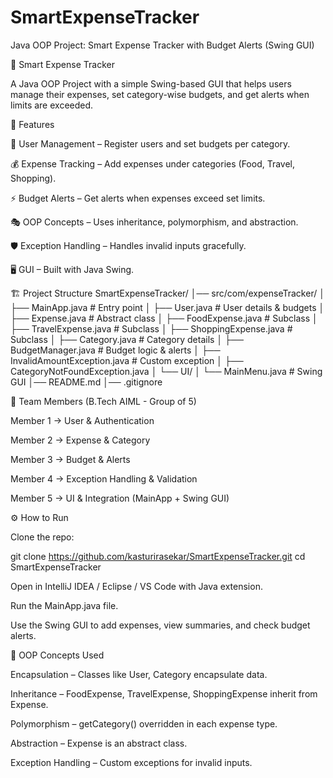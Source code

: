 # SmartExpenseTracker
Java OOP Project: Smart Expense Tracker with Budget Alerts (Swing GUI)

🚀 Smart Expense Tracker

A Java OOP Project with a simple Swing-based GUI that helps users manage their expenses, set category-wise budgets, and get alerts when limits are exceeded.

📌 Features

👤 User Management – Register users and set budgets per category.

💰 Expense Tracking – Add expenses under categories (Food, Travel, Shopping).

⚡ Budget Alerts – Get alerts when expenses exceed set limits.

🎭 OOP Concepts – Uses inheritance, polymorphism, and abstraction.

🛡 Exception Handling – Handles invalid inputs gracefully.

🖥 GUI – Built with Java Swing.

🏗 Project Structure
SmartExpenseTracker/
│── src/com/expenseTracker/
│   ├── MainApp.java                 # Entry point
│   ├── User.java                    # User details & budgets
│   ├── Expense.java                 # Abstract class
│   ├── FoodExpense.java             # Subclass
│   ├── TravelExpense.java           # Subclass
│   ├── ShoppingExpense.java         # Subclass
│   ├── Category.java                # Category details
│   ├── BudgetManager.java           # Budget logic & alerts
│   ├── InvalidAmountException.java  # Custom exception
│   ├── CategoryNotFoundException.java
│   └── UI/
│       └── MainMenu.java            # Swing GUI
│── README.md
│── .gitignore

👥 Team Members (B.Tech AIML - Group of 5)

Member 1 → User & Authentication

Member 2 → Expense & Category

Member 3 → Budget & Alerts

Member 4 → Exception Handling & Validation

Member 5 → UI & Integration (MainApp + Swing GUI)

⚙️ How to Run

Clone the repo:

git clone https://github.com/kasturirasekar/SmartExpenseTracker.git
cd SmartExpenseTracker


Open in IntelliJ IDEA / Eclipse / VS Code with Java extension.

Run the MainApp.java file.

Use the Swing GUI to add expenses, view summaries, and check budget alerts.

🎯 OOP Concepts Used

Encapsulation – Classes like User, Category encapsulate data.

Inheritance – FoodExpense, TravelExpense, ShoppingExpense inherit from Expense.

Polymorphism – getCategory() overridden in each expense type.

Abstraction – Expense is an abstract class.

Exception Handling – Custom exceptions for invalid inputs.
